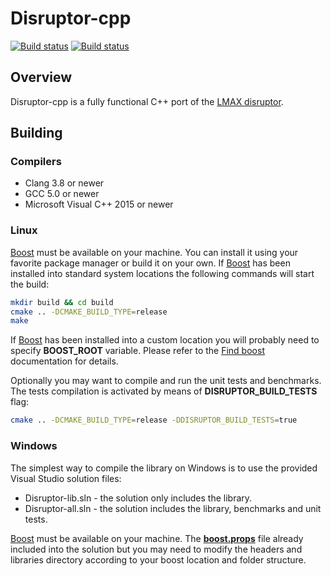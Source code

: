 # Disruptor-cpp

[![Build status](https://travis-ci.org/Abc-Arbitrage/Disruptor-cpp.svg)](https://travis-ci.org/Abc-Arbitrage/Disruptor-cpp)
[![Build status](https://ci.appveyor.com/api/projects/status/32r7s2skrgm9ubva?svg=true)](https://ci.appveyor.com/project/Abc-Arbitrage/disruptor-cpp)


## Overview

Disruptor-cpp is a fully functional C++ port of the [LMAX disruptor](https://lmax-exchange.github.io/disruptor/). 

## Building

### Compilers

* Clang 3.8 or newer
* GCC 5.0 or newer
* Microsoft Visual C++ 2015 or newer

### Linux

[Boost](http://www.boost.org/) must be available on your machine.  You can install it using your favorite package manager or build it on your own.
If [Boost](http://www.boost.org/) has been installed into standard system locations the following commands will start the build:   

```sh
mkdir build && cd build
cmake .. -DCMAKE_BUILD_TYPE=release
make
```

If [Boost](http://www.boost.org/) has been installed into a custom location you will probably need to specify **BOOST_ROOT** variable. Please refer to the [Find boost](https://cmake.org/cmake/help/v3.0/module/FindBoost.html) documentation for details.

Optionally you may want to compile and run the unit tests and benchmarks. The tests compilation is activated by means of **DISRUPTOR_BUILD_TESTS** flag: 

```sh
cmake .. -DCMAKE_BUILD_TYPE=release -DDISRUPTOR_BUILD_TESTS=true
```

### Windows 

The simplest way to compile the library on Windows is to use the provided Visual Studio solution files:
* Disruptor-lib.sln - the solution only includes the library.
* Disruptor-all.sln - the solution includes the library, benchmarks and unit tests.

[Boost](http://www.boost.org/)  must be available on your machine. The  [**boost.props**](https://github.com/Abc-Arbitrage/Disruptor-cpp/blob/master/boost.props) file already included into the solution but you may need to modify the headers and libraries directory according to your boost location and folder structure.


